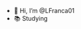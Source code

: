 - 👋 Hi, I’m @LFranca01
- 📚 Studying


<!---
LFranca01/LFranca01 is a ✨ special ✨ repository because its `README.md` (this file) appears on your GitHub profile.
You can click the Preview link to take a look at your changes.
--->
